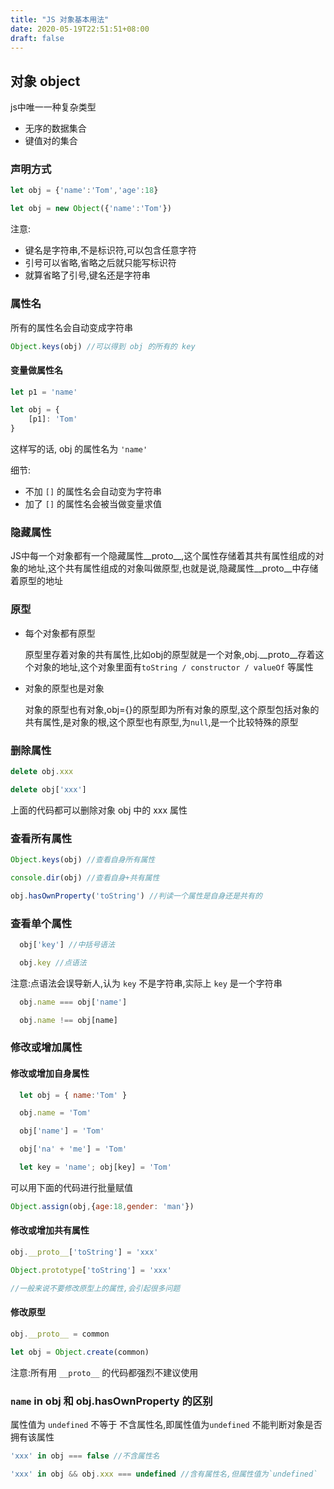 ```yaml
---
title: "JS 对象基本用法"
date: 2020-05-19T22:51:51+08:00
draft: false
---
```


## 对象 object
js中唯一一种复杂类型

* 无序的数据集合
* 键值对的集合

### 声明方式
```javascript
let obj = {'name':'Tom','age':18}

let obj = new Object({'name':'Tom'})
```

注意:

* 键名是字符串,不是标识符,可以包含任意字符
* 引号可以省略,省略之后就只能写标识符
* 就算省略了引号,键名还是字符串

### 属性名

所有的属性名会自动变成字符串

```javascript
Object.keys(obj) //可以得到 obj 的所有的 key
```

#### 变量做属性名

```javascript
let p1 = 'name'

let obj = {
    [p1]: 'Tom'
}
```
这样写的话, obj 的属性名为 `'name'`

细节:

* 不加 `[]` 的属性名会自动变为字符串
* 加了 `[]` 的属性名会被当做变量求值

### 隐藏属性

JS中每一个对象都有一个隐藏属性__proto__,这个属性存储着其共有属性组成的对象的地址,这个共有属性组成的对象叫做原型,也就是说,隐藏属性__proto__中存储着原型的地址

### 原型

* 每个对象都有原型

    原型里存着对象的共有属性,比如obj的原型就是一个对象,obj.__proto__存着这个对象的地址,这个对象里面有`toString / constructor / valueOf` 等属性

* 对象的原型也是对象

    对象的原型也有对象,obj={}的原型即为所有对象的原型,这个原型包括对象的共有属性,是对象的根,这个原型也有原型,为`null`,是一个比较特殊的原型

### 删除属性

```javascript
delete obj.xxx

delete obj['xxx']
```

上面的代码都可以删除对象 obj 中的 xxx 属性

### 查看所有属性

```javascript
Object.keys(obj) //查看自身所有属性

console.dir(obj) //查看自身+共有属性

obj.hasOwnProperty('toString') //判读一个属性是自身还是共有的
```

### 查看单个属性

```javascript
  obj['key'] //中括号语法

  obj.key //点语法
```

注意:点语法会误导新人,认为 `key` 不是字符串,实际上 `key` 是一个字符串

```javascript
  obj.name === obj['name']

  obj.name !== obj[name]
```

### 修改或增加属性

#### 修改或增加自身属性

```javascript
  let obj = { name:'Tom' }

  obj.name = 'Tom'

  obj['name'] = 'Tom'

  obj['na' + 'me'] = 'Tom'

  let key = 'name'; obj[key] = 'Tom'
  ```

可以用下面的代码进行批量赋值
```javascript
Object.assign(obj,{age:18,gender: 'man'})
```


#### 修改或增加共有属性

```javascript
obj.__proto__['toString'] = 'xxx'

Object.prototype['toString'] = 'xxx'

//一般来说不要修改原型上的属性,会引起很多问题
```

#### 修改原型

```javascript
obj.__proto__ = common

let obj = Object.create(common)
```

注意:所有用 `__proto__` 的代码都强烈不建议使用

### `name` in obj 和 obj.hasOwnProperty 的区别

属性值为 `undefined` 不等于 不含属性名,即属性值为`undefined` 不能判断对象是否拥有该属性

```javascript
'xxx' in obj === false //不含属性名

'xxx' in obj && obj.xxx === undefined //含有属性名,但属性值为`undefined`
```

